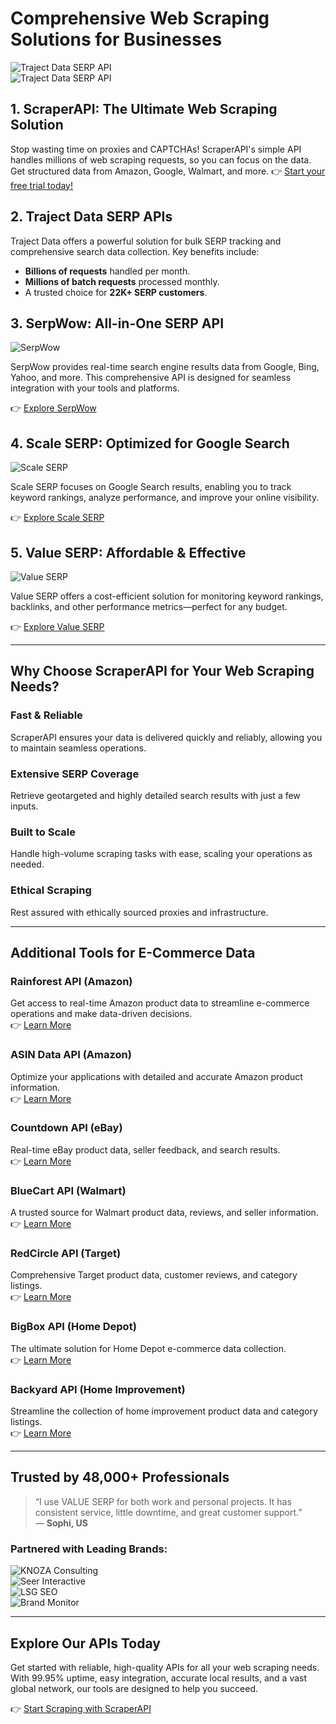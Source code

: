# Comprehensive Web Scraping Solutions for Businesses

![Traject Data SERP API](https://trajectdata.com/wp-content/uploads/2024/08/flair-list-page-02.svg)  
![Traject Data SERP API](https://trajectdata.com/wp-content/uploads/2024/08/flair-list-page-01.svg)

## 1. ScraperAPI: The Ultimate Web Scraping Solution

Stop wasting time on proxies and CAPTCHAs! ScraperAPI's simple API handles millions of web scraping requests, so you can focus on the data. Get structured data from Amazon, Google, Walmart, and more. 👉 [Start your free trial today!](https://bit.ly/Scraperapi)

## 2. Traject Data SERP APIs

Traject Data offers a powerful solution for bulk SERP tracking and comprehensive search data collection. Key benefits include:

- **Billions of requests** handled per month.
- **Millions of batch requests** processed monthly.
- A trusted choice for **22K+ SERP customers**.

## 3. SerpWow: All-in-One SERP API

![SerpWow](https://trajectdata.com/wp-content/uploads/2024/07/SerpWow_Color.svg)

SerpWow provides real-time search engine results data from Google, Bing, Yahoo, and more. This comprehensive API is designed for seamless integration with your tools and platforms.  

👉 [Explore SerpWow](https://bit.ly/Scraperapi)

## 4. Scale SERP: Optimized for Google Search

![Scale SERP](https://trajectdata.com/wp-content/uploads/2024/07/ScaleSERP_Color.svg)

Scale SERP focuses on Google Search results, enabling you to track keyword rankings, analyze performance, and improve your online visibility.  

👉 [Explore Scale SERP](https://bit.ly/Scraperapi)

## 5. Value SERP: Affordable & Effective

![Value SERP](https://trajectdata.com/wp-content/uploads/2024/07/ValueSERP_Color.svg)

Value SERP offers a cost-efficient solution for monitoring keyword rankings, backlinks, and other performance metrics—perfect for any budget.  

👉 [Explore Value SERP](https://bit.ly/Scraperapi)

---

## Why Choose ScraperAPI for Your Web Scraping Needs?

### Fast & Reliable  
ScraperAPI ensures your data is delivered quickly and reliably, allowing you to maintain seamless operations.

### Extensive SERP Coverage  
Retrieve geotargeted and highly detailed search results with just a few inputs.

### Built to Scale  
Handle high-volume scraping tasks with ease, scaling your operations as needed.

### Ethical Scraping  
Rest assured with ethically sourced proxies and infrastructure.

---

## Additional Tools for E-Commerce Data

### Rainforest API (Amazon)

Get access to real-time Amazon product data to streamline e-commerce operations and make data-driven decisions.  
👉 [Learn More](https://bit.ly/Scraperapi)

### ASIN Data API (Amazon)

Optimize your applications with detailed and accurate Amazon product information.  
👉 [Learn More](https://bit.ly/Scraperapi)

### Countdown API (eBay)

Real-time eBay product data, seller feedback, and search results.  
👉 [Learn More](https://bit.ly/Scraperapi)

### BlueCart API (Walmart)

A trusted source for Walmart product data, reviews, and seller information.  
👉 [Learn More](https://bit.ly/Scraperapi)

### RedCircle API (Target)

Comprehensive Target product data, customer reviews, and category listings.  
👉 [Learn More](https://bit.ly/Scraperapi)

### BigBox API (Home Depot)

The ultimate solution for Home Depot e-commerce data collection.  
👉 [Learn More](https://bit.ly/Scraperapi)

### Backyard API (Home Improvement)

Streamline the collection of home improvement product data and category listings.  
👉 [Learn More](https://bit.ly/Scraperapi)

---

## Trusted by 48,000+ Professionals

> “I use VALUE SERP for both work and personal projects. It has consistent service, little downtime, and great customer support.”  
> — **Sophi, US**

### Partnered with Leading Brands:
![KNOZA Consulting](https://trajectdata.com/wp-content/uploads/2024/08/logo-knoza.webp)  
![Seer Interactive](https://trajectdata.com/wp-content/uploads/2024/08/logo-seer-interactive.webp)  
![LSG SEO](https://trajectdata.com/wp-content/uploads/2024/08/logo-lsg-seo.webp)  
![Brand Monitor](https://trajectdata.com/wp-content/uploads/2024/08/Logo-Brand-Monitor_500x143.svg)

---

## Explore Our APIs Today

Get started with reliable, high-quality APIs for all your web scraping needs. With 99.95% uptime, easy integration, accurate local results, and a vast global network, our tools are designed to help you succeed.

👉 [Start Scraping with ScraperAPI](https://bit.ly/Scraperapi)
